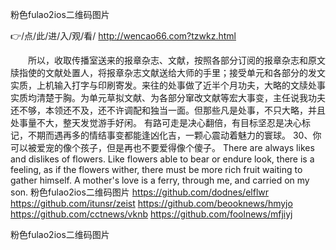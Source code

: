 
粉色fulao2ios二维码图片




👉/点/此/进/入/观/看/ http://wencao66.com?tzwkz.html




　　所以，收取传播室送来的报章杂志、文献，按照各部分订阅的报章杂志和原文牍指使的文献处置人，将报章杂志文献送给大师的手里；接受单元和各部分的发文实质，上机输入打字与印刷寄发。来往的处事做了近半个月功夫，大略的文牍处事实质均清楚于胸。为单元草拟文献、为各部分窜改文献等宏大事变，主任说我功夫还不够，本领还不及，还不许调配和独当一面。但那些凡是处事，不只大略，并且处事量不大，整天发觉游手好闲。
有路可走是决心翻倍，有目标坚忍是决心标记，不期而遇再多的情结事变都能逢凶化吉，一颗心震动着魅力的寰球。
	30、你可以被爱宠的像个孩子，但是再也不要爱得像个傻子。
There are always likes and dislikes of flowers.
Like flowers able to bear or endure look, there is a feeling, as if the flowers wither, there must be more rich fruit waiting to gather himself.
A mother's love is a ferry, through me, and carried on my son.
粉色fulao2ios二维码图片 https://github.com/dodnes/elflwr
https://github.com/itunsr/zeist
https://github.com/beooknews/hmyjo
https://github.com/cctnews/vknb
https://github.com/foolnews/mfjiyj





粉色fulao2ios二维码图片
